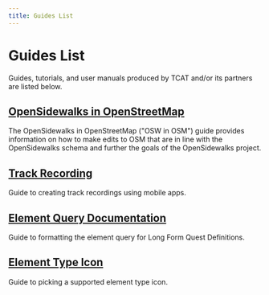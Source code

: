 ```yaml
---
title: Guides List
---
```


# Guides List

Guides, tutorials, and user manuals produced by TCAT and/or its partners are listed below.

## [OpenSidewalks in OpenStreetMap](../opensidewalks/guides/osw-in-osm.md)

The OpenSidewalks in OpenStreetMap ("OSW in OSM") guide provides information on how to make edits to OSM that are in line with the OpenSidewalks schema and further the goals of the OpenSidewalks project.

## [Track Recording](track-recording.md)

Guide to creating track recordings using mobile apps.

## [Element Query Documentation](../tdei/producers/workspaces/aviv-scoutroute/long-form/guides/element-query.md)

Guide to formatting the element query for Long Form Quest Definitions.

## [Element Type Icon](../tdei/producers/workspaces/aviv-scoutroute/long-form/guides/element-type-icon.md)

Guide to picking a supported element type icon.

